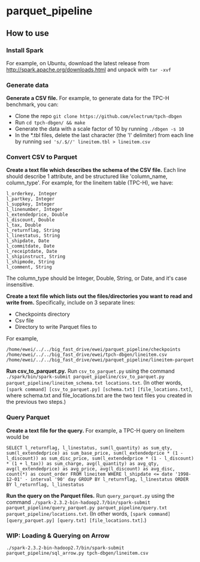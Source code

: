 # parquet_pipeline

## How to use

### Install Spark

For example, on Ubuntu, download the latest release from http://spark.apache.org/downloads.html and unpack with ```tar -xvf```

###  Generate data 

**Generate a CSV file.** For example, to generate data for the TPC-H benchmark, you can: 
- Clone the repo ```git clone https://github.com/electrum/tpch-dbgen```
- Run ```cd tpch-dbgen/ && make``` 
- Generate the data with a scale factor of 10 by running ```./dbgen -s 10``` 
- In the \*.tbl files, delete the last character (the 'l' delimiter) from each line by running ```sed 's/.$//' lineitem.tbl > lineitem.csv```

### Convert CSV to Parquet

**Create a text file which describes the schema of the CSV file.** Each line should describe 1 attribute, and be structured like 'column_name, column_type'. For example, for the lineitem table (TPC-H), we have:

```
l_orderkey, Integer
l_partkey, Integer
l_suppkey, Integer
l_linenumber, Integer
l_extendedprice, Double
l_discount, Double
l_tax, Double
l_returnflag, String
l_linestatus, String
l_shipdate, Date
l_commitdate, Date
l_receiptdate, Date
l_shipinstruct, String
l_shipmode, String
l_comment, String
```

The column_type should be Integer, Double, String, or Date, and it's case insensitive.

**Create a text file which lists out the files/directories you want to read and write from.** Specifically, include on 3 separate lines:
- Checkpoints directory
- Csv file
- Directory to write Parquet files to

For example, 

```
/home/ewei/../../big_fast_drive/ewei/parquet_pipeline/checkpoints
/home/ewei/../../big_fast_drive/ewei/tpch-dbgen/lineitem.csv
/home/ewei/../../big_fast_drive/ewei/parquet_pipeline/lineitem-parquet
```

**Run csv_to_parquet.py.** Run ```csv_to_parquet.py``` using the command ```./spark/bin/spark-submit parquet_pipeline/csv_to_parquet.py parquet_pipeline/lineitem_schema.txt locations.txt```. (In other words, ```[spark command] [csv_to_parquet.py] [schema.txt] [file_locations.txt]```, where schema.txt and file_locations.txt are the two text files you created in the previous two steps.)

### Query Parquet 

**Create a text file for the query.** For example, a TPC-H query on lineitem would be

```
SELECT l_returnflag, l_linestatus, sum(l_quantity) as sum_qty, sum(l_extendedprice) as sum_base_price, sum(l_extendedprice * (1 - l_discount)) as sum_disc_price, sum(l_extendedprice * (1 - l_discount) * (1 + l_tax)) as sum_charge, avg(l_quantity) as avg_qty, avg(l_extendedprice) as avg_price, avg(l_discount) as avg_disc, count(*) as count_order FROM lineitem WHERE l_shipdate <= date '1998-12-01' - interval '90' day GROUP BY l_returnflag, l_linestatus ORDER BY l_returnflag, l_linestatus
```

**Run the query on the Parquet files.** Run ```query_parquet.py``` using the command ```./spark-2.3.2-bin-hadoop2.7/bin/spark-submit parquet_pipeline/query_parquet.py parquet_pipeline/query.txt parquet_pipeline/locations.txt```. (In other words, ```[spark command] [query_parquet.py] [query.txt] [file_locations.txt]```.) 

### WIP: Loading & Querying on Arrow

```./spark-2.3.2-bin-hadoop2.7/bin/spark-submit parquet_pipeline/sql_arrow.py tpch-dbgen/lineitem.csv```
